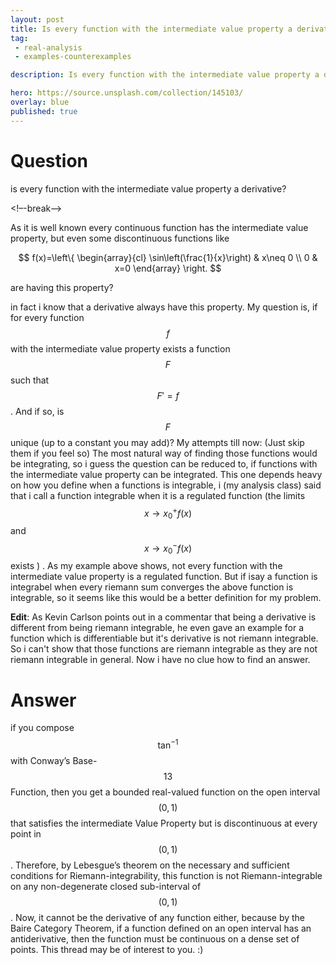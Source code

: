 ```yaml
---
layout: post
title: Is every function with the intermediate value property a derivative
tag:
 - real-analysis
 - examples-counterexamples

description: Is every function with the intermediate value property a derivative

hero: https://source.unsplash.com/collection/145103/
overlay: blue 
published: true
---
```


# Question 

is every function with the intermediate value property a derivative?

<!–-break-–>


As it is well known every continuous function has the intermediate value property, but even some discontinuous functions like 

 $$ 
f(x)=\left\{
\begin{array}{cl}
\sin\left(\frac{1}{x}\right) & x\neq 0 \\
0 & x=0
\end{array}
\right.
 $$ 

are having this property?

in fact i know that a derivative always have this property. 
My question is, if for every function $$f$$ with the intermediate value property exists a function $$F$$ such that $$F'=f$$.  And if so, is $$F$$ unique (up to a constant you may add)?
My attempts till now: (Just skip them if you feel so)
The most natural way of finding those functions would be integrating, so i  guess the question can be reduced to, if functions with the intermediate value property can be integrated.
This one depends heavy on how you define when a functions is integrable, i (my analysis class) said that i call a function integrable when it is a regulated function (the limits $$x\to x_0^+ f(x)$$ and $$x\to x_0^- f(x)$$ exists ) .
 As my example above shows, not every function with the intermediate value property is a regulated function. But if isay a function is integrabel when every riemann sum converges the above function is integrable, so it seems like this would be a better definition for my problem.  

**Edit**: As Kevin Carlson points out in a commentar that being a derivative is different from being riemann integrable, he even gave an example for a function which is differentiable but it's derivative is not riemann integrable. So i can't show that those functions are riemann integrable as they  are not riemann integrable in general. Now i  have no clue how to find an answer.

# Answer 


if you compose $$ \tan^{-1} $$ with Conway’s Base-$$ 13 $$ Function, 
then you get a bounded real-valued function on the open interval $$ (0,1) $$ 
that satisfies the intermediate Value Property but is discontinuous at every point in $$ (0,1) $$. 
Therefore, by Lebesgue’s theorem on the necessary and sufficient conditions for Riemann-integrability, 
this function is not Riemann-integrable on any non-degenerate closed sub-interval of $$ (0,1) $$.
Now, it cannot be the derivative of any function either, because by the Baire Category Theorem, 
if a function defined on an open interval has an antiderivative, then the function must be continuous 
on a dense set of points. This thread may be of interest to you. :)


